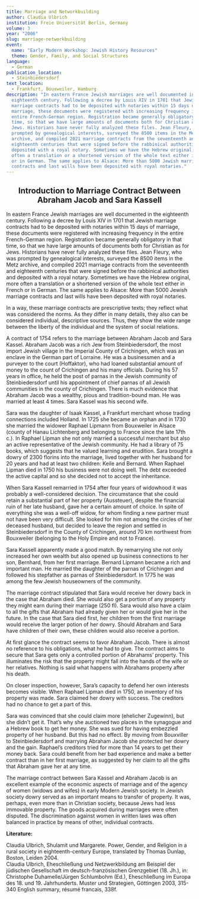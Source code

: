 ```yaml
---
title: Marriage and Networkbuilding
author: Claudia Ulbrich
institution: Freie Universität Berlin, Germany
volume: 3
year: "2006"
slug: marriage-networkbuilding
event:
  name: "Early Modern Workshop: Jewish History Resources"
  theme: Gender, Family, and Social Structures
language:
  - German
publication_location:
  - Steinbiedersdorf
text_location:
  - Frankfurt, Bouxweiler, Hamburg
description: "In eastern France Jewish marriages are well documented in the
  eighteenth century. Following a decree by Louis XIV in 1701 that Jewish
  marriage contracts had to be deposited with notaries within 15 days of
  marriage, these documents were registered with increasing frequency in the
  entire French-German region. Registration became generally obligatory in that
  time, so that we have large amounts of documents both for Christian as for
  Jews. Historians have never fully analyzed these files. Jean Fleury, who was
  prompted by genealogical interests, surveyed the 8500 items in the Metz
  archive, and compiled 2021 marriage contracts from the seventeenth and
  eighteenth centuries that were signed before the rabbinical authorities and
  deposited with a royal notary. Sometimes we have the Hebrew original, more
  often a translation or a shortened version of the whole text either in French
  or in German. The same applies to Alsace: More than 5000 Jewish marriage
  contracts and last wills have been deposited with royal notaries."
---
```

<h2 style="text-align: center">Introduction to Marriage Contract Between Abraham Jacob and Sara Kassell</h2>

In eastern France Jewish marriages are well documented in the eighteenth century. Following a decree by Louis XIV in 1701 that Jewish marriage contracts had to be deposited with notaries within 15 days of marriage, these documents were registered with increasing frequency in the entire French-German region. Registration became generally obligatory in that time, so that we have large amounts of documents both for Christian as for Jews. Historians have never fully analyzed these files. Jean Fleury, who was prompted by genealogical interests, surveyed the 8500 items in the Metz archive, and compiled 2021 marriage contracts from the seventeenth and eighteenth centuries that were signed before the rabbinical authorities and deposited with a royal notary. Sometimes we have the Hebrew original, more often a translation or a shortened version of the whole text either in French or in German. The same applies to Alsace: More than 5000 Jewish marriage contracts and last wills have been deposited with royal notaries.

In a way, these marriage contracts are prescriptive texts; they reflect what was considered the norms. As they differ in many details, they also can be considered individual, descriptive sources. Thus, they show the wide range between the liberty of the individual and the system of social relations.

A contract of 1754 refers to the marriage between Abraham Jacob and Sara Kassel. Abraham Jacob was a rich Jew from Steinbiedersdorf, the most import Jewish village in the Imperial County of Crichingen, which was an enclave in the German part of Lorraine. He was a businessmen and a purveyer to the court (Hoffaktor), who had loaned substantial amount of money to the count of Crichingen and his many officials. During his 57 years in office, he held the post of parnas in the Jewish community of Steinbiedersdorf until his appointment of chief parnas of all Jewish communities in the county of Crichingen. There is much evidence that Abraham Jacob was a wealthy, pious and tradition-bound man. He was married at least 4 times. Sara Kassel was his second wife.

Sara was the daughter of Isaak Kassel, a Frankfurt merchant whose trading connections included Holland. In 1725 she became an orphan and in 1730 she married the widower Raphael Lipmann from Bouxweiler in Alsace (county of Hanau Lichtenberg and belonging to France since the late 17th c.). In Raphael Lipman she not only married a successful merchant but also an active representative of the Jewish community. He had a library of 75 books, which suggests that he valued learning and erudition. Sara brought a dowry of 2300 florins into the marriage, lived together with her husband for 20 years and had at least two children: Keile and Bernard. When Raphael Lipman died in 1750 his business were not doing well. The debt exceeded the active capital and so she decided not to accept the inheritance.

When Sara Kassell remarried in 1754 after four years of widowhood it was probably a well-considered decision. The circumstance that she could retain a substantial part of her property (Aussteuer), despite the financial ruin of her late husband, gave her a certain amount of choice. In spite of everything she was a well-off widow, for whom finding a new partner must not have been very difficult. She looked for him not among the circles of her deceased husband, but decided to leave the region and settled in Steinbiedersdorf in the County of Crichingen, around 70 km northwest from Bouxweiler (belonging to the Holy Empire and not to France).

Sara Kassell apparently made a good match. By remarrying she not only increased her own wealth but also opened up business connections to her son, Bernhard, from her first marriage. Bernard Lipmann became a rich and important man. He married the daughter of the parnas of Crichingen and followed his stepfather as parnas of Steinbiedersdorf. In 1775 he was among the few Jewish houseowners of the community.

The marriage contract stipulated that Sara would receive her dowry back in the case that Abraham died. She would also get a portion of any property they might earn during their marriage (250 fl). Sara would also have a claim to all the gifts that Abraham had already given her or would give her in the future. In the case that Sara died first, her children from the first marriage would receive the larger potion of her dowry. Should Abraham and Sara have children of their own, these children would also receive a portion.

At first glance the contract seems to favor Abraham Jacob. There is almost no reference to his obligations, what he had to give. The contract aims to secure that Sara gets only a controlled portion of Abrahams’ property. This illuminates the risk that the property might fall into the hands of the wife or her relatives. Nothing is said what happens with Abrahams property after his death.

On closer inspection, however, Sara’s capacity to defend her own interests becomes visible. When Raphael Lipman died in 1750, an inventory of his property was made. Sara claimed her dowry with success. The creditors had no chance to get a part of this.

Sara was convinced that she could claim more (ehelicher Zugewinn), but she didn’t get it. That’s why she auctioned two places in the synagogue and a Hebrew book to get her money. She was sued for having embezzled property of her husband. But this had no effect. By moving from Bouxviller to Steinbiedersdorf and marrying Abraham Jacob she protected her dowry and the gain. Raphael’s creditors tried for more than 14 years to get their money back. Sara could benefit from her bad experience and make a better contract than in her first marriage, as suggested by her claim to all the gifts that Abraham gave her at any time.

The marriage contract between Sara Kassel and Abraham Jacob is an excellent example of the economic aspects of marriage and of the agency of women (widows and wifes) in early Modern Jewish society. In Jewish society dowry served as an important means to transfer of property. It was, perhaps, even more than in Christian society, because Jews had less immovable property. The goods acquired during marriages were often disputed. The discrimination against women in written laws was often balanced in practice by means of other, individual contracts.

**Literature:**

Claudia Ulbrich, Shulamit und Margarete. Power, Gender, and Religion in a rural society in eighteenth-century Europe, translated by Thomas Dunlap, Boston, Leiden 2004.  
Claudia Ulbrich, Eheschließung und Netzwerkbildung am Beispiel der jüdischen Gesellschaft im deutsch-französischen Grenzgebiet (18. Jh.), in: Christophe Duhamelle/Jürgen Schlumbohm (Ed.), Eheschließung im Europa des 18. und 19. Jahrhunderts. Muster und Strategien, Göttingen 2003, 315-340 English summary, résumé francais, 338f.